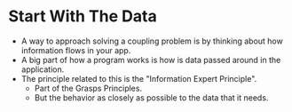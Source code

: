 # Start With The Data

* A way to approach solving a coupling problem is by thinking about how information flows in your app.
* A big part of how a program works is how is data passed around in the application.
* The principle related to this is the "Information Expert Principle".
  * Part of the Grasps Principles.
  * But the behavior as closely as possible to the data that it needs.

